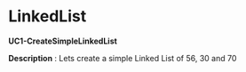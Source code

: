 # LinkedList

**UC1-CreateSimpleLinkedList**

**Description** : Lets create a simple Linked List of 56, 30 and 70